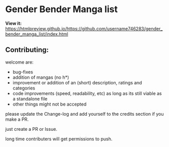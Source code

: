 # Gender Bender Manga list
**View it:** https://htmlpreview.github.io/https://github.com/username746283/gender_bender_manga_list/index.html
## Contributing:
welcome are:
- bug-fixes
- addition of mangas (no h*)
- improvement or addition of an (short) description, ratings and categories
- code improvements (speed, readability, etc) as long as its still viable as a standalone file
- other things might not be accepted

please update the Change-log and add yourself to the credits section if you make a PR.

just create a PR or Issue.

long time contributers will get permissions to push.
